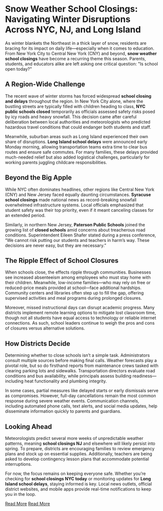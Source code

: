 # Snow Weather School Closings: Navigating Winter Disruptions Across NYC, NJ, and Long Island  

As winter blankets the Northeast in a thick layer of snow, residents are bracing for its impact on daily life—especially when it comes to education. From New York City to Central New York (CNY) and beyond, **snow weather school closings** have become a recurring theme this season. Parents, students, and educators alike are left asking one critical question: "Is school open today?"  

## A Region-Wide Challenge  

The recent wave of winter storms has forced widespread **school closing and delays** throughout the region. In New York City alone, where the bustling streets are typically filled with children heading to class, **NYC public schools closed** temporarily as officials assessed safety risks posed by icy roads and heavy snowfall. This decision came after careful deliberation between local authorities and meteorologists who predicted hazardous travel conditions that could endanger both students and staff.  

Meanwhile, suburban areas such as Long Island experienced their own share of disruptions. **Long Island school delays** were announced early Monday morning, allowing transportation teams extra time to clear bus routes and ensure safe commutes. For many families, these delays provided much-needed relief but also added logistical challenges, particularly for working parents juggling childcare responsibilities.  

## Beyond the Big Apple  

While NYC often dominates headlines, other regions like Central New York (CNY) and New Jersey faced equally daunting circumstances. **Syracuse school closings** made national news as record-breaking snowfall overwhelmed infrastructure systems. Local officials emphasized that student safety was their top priority, even if it meant canceling classes for an extended period.  

Similarly, in northern New Jersey, **Paterson Public Schools** joined the growing list of **closed schools** amid concerns about treacherous road conditions. Superintendent Eileen Shafer stated during a press conference, “We cannot risk putting our students and teachers in harm’s way. These decisions are never easy, but they are necessary.”  

## The Ripple Effect of School Closures  

When schools close, the effects ripple through communities. Businesses see increased absenteeism among employees who must stay home with their children. Meanwhile, low-income families—who may rely on free or reduced-price meals provided at school—face additional hardships. Community centers and libraries often step up to fill the gap, offering supervised activities and meal programs during prolonged closures.  

Moreover, missed instructional days can disrupt academic progress. Many districts implement remote learning options to mitigate lost classroom time, though not all students have equal access to technology or reliable internet connections. As such, school leaders continue to weigh the pros and cons of closures versus alternative solutions.  

## How Districts Decide  

Determining whether to close schools isn’t a simple task. Administrators consult multiple sources before making final calls. Weather forecasts play a pivotal role, but so do firsthand reports from maintenance crews tasked with clearing parking lots and sidewalks. Transportation directors evaluate road conditions and bus availability, while principals assess building readiness—including heat functionality and plumbing integrity.  

In some cases, partial measures like delayed starts or early dismissals serve as compromises. However, full-day cancellations remain the most common response during severe weather events. Communication channels, including automated phone calls, text alerts, and social media updates, help disseminate information quickly to parents and guardians.  

## Looking Ahead  

Meteorologists predict several more weeks of unpredictable weather patterns, meaning **school closings NJ** and elsewhere will likely persist into spring. To prepare, districts are encouraging families to review emergency plans and stock up on essential supplies. Additionally, teachers are being asked to develop contingency lesson plans that accommodate potential interruptions.  

For now, the focus remains on keeping everyone safe. Whether you’re checking for **school closings NYC today** or monitoring updates for **Long Island school delays**, staying informed is key. Local news outlets, official district websites, and mobile apps provide real-time notifications to keep you in the loop.  

[Read More](https://www.articlegiants.com/2025/02/snow-weather-school-closings-nyc-nj-long-island/)
[Read More](https://www.articlegiants.com/)
